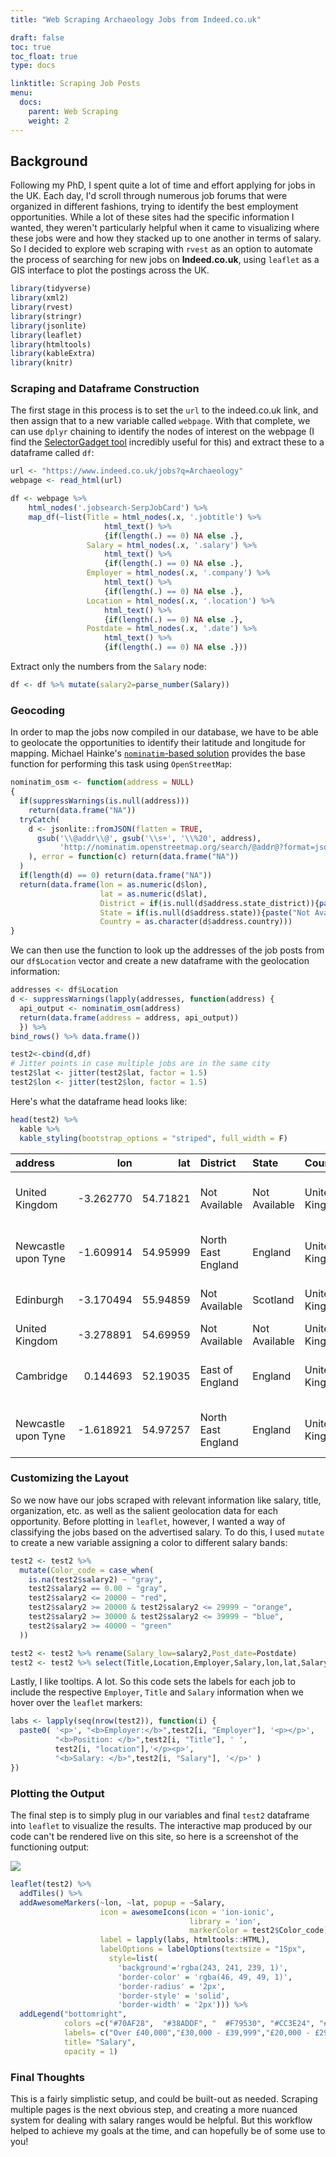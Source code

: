 ```yaml
---
title: "Web Scraping Archaeology Jobs from Indeed.co.uk"

draft: false
toc: true
toc_float: true
type: docs

linktitle: Scraping Job Posts
menu:
  docs:
    parent: Web Scraping
    weight: 2
---
```




## Background

Following my PhD, I spent quite a lot of time and effort applying for jobs in the UK. Each day, I'd scroll through numerous job forums that were organized in different fashions, trying to identify the best employment opportunities. While a lot of these sites had the specific information I wanted, they weren't particularly helpful when it came to visualizing where these jobs were and how they stacked up to one another in terms of salary. So I decided to explore web scraping with `rvest` as an option to automate the process of searching for new jobs on **Indeed.co.uk**, using `leaflet` as a GIS interface to plot the postings across the UK. 


```r
library(tidyverse)
library(xml2)
library(rvest)
library(stringr)
library(jsonlite)
library(leaflet)
library(htmltools)
library(kableExtra)
library(knitr)
```

### Scraping and Dataframe Construction

The first stage in this process is to set the `url` to the indeed.co.uk link, and then assign that to a new variable called `webpage`. With that complete, we can use `dplyr` chaining to identify the nodes of interest on the webpage (I find the [SelectorGadget tool](https://chrome.google.com/webstore/detail/selectorgadget/mhjhnkcfbdhnjickkkdbjoemdmbfginb) incredibly useful for this) and extract these to a dataframe called `df`:


```r
url <- "https://www.indeed.co.uk/jobs?q=Archaeology"
webpage <- read_html(url)

df <- webpage %>% 
    html_nodes('.jobsearch-SerpJobCard') %>%   
    map_df(~list(Title = html_nodes(.x, '.jobtitle') %>% 
                     html_text() %>% 
                     {if(length(.) == 0) NA else .},    
                 Salary = html_nodes(.x, '.salary') %>% 
                     html_text() %>% 
                     {if(length(.) == 0) NA else .},
                 Employer = html_nodes(.x, '.company') %>% 
                     html_text() %>% 
                     {if(length(.) == 0) NA else .},
                 Location = html_nodes(.x, '.location') %>% 
                     html_text() %>% 
                     {if(length(.) == 0) NA else .},
                 Postdate = html_nodes(.x, '.date') %>% 
                     html_text() %>% 
                     {if(length(.) == 0) NA else .}))
```

Extract only the numbers from the `Salary` node:


```r
df <- df %>% mutate(salary2=parse_number(Salary))
```

### Geocoding

In order to map the jobs now compiled in our database, we have to be able to geolocate the opportunities to identify their latitude and longitude for mapping. Michael Hainke's [`nominatim`-based solution](http://www.hainke.ca) provides the base function for performing this task using `OpenStreetMap`: 


```r
nominatim_osm <- function(address = NULL)
{
  if(suppressWarnings(is.null(address)))
    return(data.frame("NA"))
  tryCatch(
    d <- jsonlite::fromJSON(flatten = TRUE, 
      gsub('\\@addr\\@', gsub('\\s+', '\\%20', address), 
           'http://nominatim.openstreetmap.org/search/@addr@?format=json&addressdetails=1&limit=1')
    ), error = function(c) return(data.frame("NA"))
  )
  if(length(d) == 0) return(data.frame("NA"))
  return(data.frame(lon = as.numeric(d$lon), 
                    lat = as.numeric(d$lat), 
                    District = if(is.null(d$address.state_district)){paste("Not Available")} else {as.character(d$address.state_district)}, 
                    State = if(is.null(d$address.state)){paste("Not Available")} else {as.character(d$address.state)}, 
                    Country = as.character(d$address.country)))
}
```

We can then use the function to look up the addresses of the job posts from our `df$Location` vector and create a new dataframe with the geolocation information:


```r
addresses <- df$Location
d <- suppressWarnings(lapply(addresses, function(address) {
  api_output <- nominatim_osm(address)
  return(data.frame(address = address, api_output))
  }) %>%
bind_rows() %>% data.frame())

test2<-cbind(d,df)
# Jitter points in case multiple jobs are in the same city
test2$lat <- jitter(test2$lat, factor = 1.5)
test2$lon <- jitter(test2$lon, factor = 1.5)
```

Here's what the dataframe head looks like:

```r
head(test2) %>%
  kable %>%
  kable_styling(bootstrap_options = "striped", full_width = F)
```

<table class="table table-striped" style="width: auto !important; margin-left: auto; margin-right: auto;">
 <thead>
  <tr>
   <th style="text-align:left;"> address </th>
   <th style="text-align:right;"> lon </th>
   <th style="text-align:right;"> lat </th>
   <th style="text-align:left;"> District </th>
   <th style="text-align:left;"> State </th>
   <th style="text-align:left;"> Country </th>
   <th style="text-align:left;"> Title </th>
   <th style="text-align:left;"> Salary </th>
   <th style="text-align:left;"> Employer </th>
   <th style="text-align:left;"> Location </th>
   <th style="text-align:left;"> Postdate </th>
   <th style="text-align:right;"> salary2 </th>
  </tr>
 </thead>
<tbody>
  <tr>
   <td style="text-align:left;"> United Kingdom </td>
   <td style="text-align:right;"> -3.262770 </td>
   <td style="text-align:right;"> 54.71821 </td>
   <td style="text-align:left;"> Not Available </td>
   <td style="text-align:left;"> Not Available </td>
   <td style="text-align:left;"> United Kingdom </td>
   <td style="text-align:left;"> 2020 Environmental Degree Apprenticeships </td>
   <td style="text-align:left;"> NA </td>
   <td style="text-align:left;"> WSP </td>
   <td style="text-align:left;"> United Kingdom </td>
   <td style="text-align:left;"> 30+ days ago </td>
   <td style="text-align:right;"> NA </td>
  </tr>
  <tr>
   <td style="text-align:left;"> Newcastle upon Tyne </td>
   <td style="text-align:right;"> -1.609914 </td>
   <td style="text-align:right;"> 54.95999 </td>
   <td style="text-align:left;"> North East England </td>
   <td style="text-align:left;"> England </td>
   <td style="text-align:left;"> United Kingdom </td>
   <td style="text-align:left;"> Receptionist </td>
   <td style="text-align:left;"> £18,342 - £19,133 a year </td>
   <td style="text-align:left;"> Newcastle University </td>
   <td style="text-align:left;"> Newcastle upon Tyne </td>
   <td style="text-align:left;"> 26 days ago </td>
   <td style="text-align:right;"> 18342 </td>
  </tr>
  <tr>
   <td style="text-align:left;"> Edinburgh </td>
   <td style="text-align:right;"> -3.170494 </td>
   <td style="text-align:right;"> 55.94859 </td>
   <td style="text-align:left;"> Not Available </td>
   <td style="text-align:left;"> Scotland </td>
   <td style="text-align:left;"> United Kingdom </td>
   <td style="text-align:left;"> Student Support Officer </td>
   <td style="text-align:left;"> NA </td>
   <td style="text-align:left;"> University of Edinburgh </td>
   <td style="text-align:left;"> Edinburgh </td>
   <td style="text-align:left;"> 15 days ago </td>
   <td style="text-align:right;"> NA </td>
  </tr>
  <tr>
   <td style="text-align:left;"> United Kingdom </td>
   <td style="text-align:right;"> -3.278891 </td>
   <td style="text-align:right;"> 54.69959 </td>
   <td style="text-align:left;"> Not Available </td>
   <td style="text-align:left;"> Not Available </td>
   <td style="text-align:left;"> United Kingdom </td>
   <td style="text-align:left;"> Built Heritage Specialist </td>
   <td style="text-align:left;"> NA </td>
   <td style="text-align:left;"> WSP </td>
   <td style="text-align:left;"> United Kingdom </td>
   <td style="text-align:left;"> 30+ days ago </td>
   <td style="text-align:right;"> NA </td>
  </tr>
  <tr>
   <td style="text-align:left;"> Cambridge </td>
   <td style="text-align:right;"> 0.144693 </td>
   <td style="text-align:right;"> 52.19035 </td>
   <td style="text-align:left;"> East of England </td>
   <td style="text-align:left;"> England </td>
   <td style="text-align:left;"> United Kingdom </td>
   <td style="text-align:left;"> University Lecturer in Environmental Archaeology </td>
   <td style="text-align:left;"> £41,526 - £52,559 a year </td>
   <td style="text-align:left;"> University of Cambridge </td>
   <td style="text-align:left;"> Cambridge </td>
   <td style="text-align:left;"> 30+ days ago </td>
   <td style="text-align:right;"> 41526 </td>
  </tr>
  <tr>
   <td style="text-align:left;"> Newcastle upon Tyne </td>
   <td style="text-align:right;"> -1.618921 </td>
   <td style="text-align:right;"> 54.97257 </td>
   <td style="text-align:left;"> North East England </td>
   <td style="text-align:left;"> England </td>
   <td style="text-align:left;"> United Kingdom </td>
   <td style="text-align:left;"> Learning and Teaching Assistant </td>
   <td style="text-align:left;"> £18,709 - £21,236 a year </td>
   <td style="text-align:left;"> Newcastle University </td>
   <td style="text-align:left;"> Newcastle upon Tyne </td>
   <td style="text-align:left;"> 25 days ago </td>
   <td style="text-align:right;"> 18709 </td>
  </tr>
</tbody>
</table>

### Customizing the Layout

So we now have our jobs scraped with relevant information like salary, title, organization, etc. as well as the salient geolocation data for each opportunity. Before plotting in `leaflet`, however, I wanted a way of classifying the jobs based on the advertised salary. To do this, I used `mutate` to create a new variable assigning a color to different salary bands:


```r
test2 <- test2 %>%
  mutate(Color_code = case_when(
    is.na(test2$salary2) ~ "gray",
    test2$salary2 == 0.00 ~ "gray",
    test2$salary2 <= 20000 ~ "red",
    test2$salary2 >= 20000 & test2$salary2 <= 29999 ~ "orange",
    test2$salary2 >= 30000 & test2$salary2 <= 39999 ~ "blue",
    test2$salary2 >= 40000 ~ "green"
  ))
```


```r
test2 <- test2 %>% rename(Salary_low=salary2,Post_date=Postdate)
test2 <- test2 %>% select(Title,Location,Employer,Salary,lon,lat,Salary_low,Color_code,District,Country,State,Post_date)
```

Lastly, I like tooltips. A lot. So this code sets the labels for each job to include the respective `Employer`, `Title` and `Salary` information when we hover over the `leaflet` markers:


```r
labs <- lapply(seq(nrow(test2)), function(i) {
  paste0( '<p>', "<b>Employer:</b>",test2[i, "Employer"], '<p></p>', 
          "<b>Position: </b>",test2[i, "Title"], ' ', 
          test2[i, "location"],'</p><p>', 
          "<b>Salary: </b>",test2[i, "Salary"], '</p>' ) 
})
```

### Plotting the Output

The final step is to simply plug in our variables and final `test2` dataframe into `leaflet` to visualize the results. The interactive map produced by our code can't be rendered live on this site, so here is a screenshot of the functioning output:

![](/docs/scrape/scrape2.png)


```r
leaflet(test2) %>% 
  addTiles() %>%
  addAwesomeMarkers(~lon, ~lat, popup = ~Salary, 
                    icon = awesomeIcons(icon = 'ion-ionic', 
                                        library = 'ion', 
                                        markerColor = test2$Color_code), 
                    label = lapply(labs, htmltools::HTML),
                    labelOptions = labelOptions(textsize = "15px",
                      style=list(
                        'background'='rgba(243, 241, 239, 1)',
                        'border-color' = 'rgba(46, 49, 49, 1)',
                        'border-radius' = '2px',
                        'border-style' = 'solid',
                        'border-width' = '2px'))) %>% 
  addLegend("bottomright", 
            colors =c("#70AF28",  "#38ADDF", "	#F79530", "#CC3E24", "#575556"),
            labels= c("Over £40,000","£30,000 - £39,999","£20,000 - £29,999","Below £20,000","Rate Unavailable"),
            title= "Salary",
            opacity = 1)
```

### Final Thoughts

This is a fairly simplistic setup, and could be built-out as needed. Scraping multiple pages is the next obvious step, and creating a more nuanced system for dealing with salary ranges would be helpful. But this workflow helped to achieve my goals at the time, and can hopefully be of some use to you!
